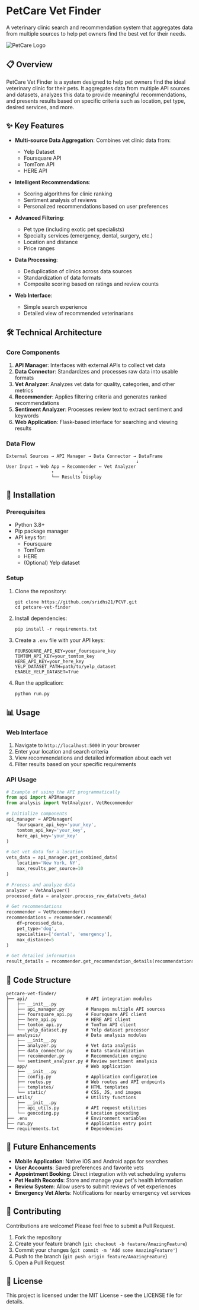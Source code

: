 # PetCare Vet Finder

A veterinary clinic search and recommendation system that aggregates data from multiple sources to help pet owners find the best vet for their needs.

![PetCare Logo](assets/images/logo.png)

## 📋 Overview

PetCare Vet Finder is a system designed to help pet owners find the ideal veterinary clinic for their pets. It aggregates data from multiple API sources and datasets, analyzes this data to provide meaningful recommendations, and presents results based on specific criteria such as location, pet type, desired services, and more.

## ✨ Key Features

- **Multi-source Data Aggregation**: Combines vet clinic data from:
  - Yelp Dataset
  - Foursquare API
  - TomTom API
  - HERE API
  
- **Intelligent Recommendations**: 
  - Scoring algorithms for clinic ranking
  - Sentiment analysis of reviews
  - Personalized recommendations based on user preferences

- **Advanced Filtering**:
  - Pet type (including exotic pet specialists)
  - Specialty services (emergency, dental, surgery, etc.)
  - Location and distance
  - Price ranges
  
- **Data Processing**:
  - Deduplication of clinics across data sources
  - Standardization of data formats
  - Composite scoring based on ratings and review counts
  
- **Web Interface**:
  - Simple search experience
  - Detailed view of recommended veterinarians

## 🛠️ Technical Architecture

### Core Components

1. **API Manager**: Interfaces with external APIs to collect vet data
2. **Data Connector**: Standardizes and processes raw data into usable formats
3. **Vet Analyzer**: Analyzes vet data for quality, categories, and other metrics
4. **Recommender**: Applies filtering criteria and generates ranked recommendations
5. **Sentiment Analyzer**: Processes review text to extract sentiment and keywords
6. **Web Application**: Flask-based interface for searching and viewing results

### Data Flow

```
External Sources → API Manager → Data Connector → DataFrame
                                                 ↓
User Input → Web App → Recommender ← Vet Analyzer
                 ↑          ↓
                 └── Results Display
```

## 🔧 Installation

### Prerequisites

- Python 3.8+
- Pip package manager
- API keys for:
  - Foursquare
  - TomTom
  - HERE
  - (Optional) Yelp dataset

### Setup

1. Clone the repository:
   ```
   git clone https://github.com/sridhs21/PCVF.git
   cd petcare-vet-finder
   ```

2. Install dependencies:
   ```
   pip install -r requirements.txt
   ```

3. Create a `.env` file with your API keys:
   ```
   FOURSQUARE_API_KEY=your_foursquare_key
   TOMTOM_API_KEY=your_tomtom_key
   HERE_API_KEY=your_here_key
   YELP_DATASET_PATH=path/to/yelp_dataset
   ENABLE_YELP_DATASET=True
   ```

4. Run the application:
   ```
   python run.py
   ```

## 📊 Usage

### Web Interface

1. Navigate to `http://localhost:5000` in your browser
2. Enter your location and search criteria
3. View recommendations and detailed information about each vet
4. Filter results based on your specific requirements

### API Usage

```python
# Example of using the API programmatically
from api import APIManager
from analysis import VetAnalyzer, VetRecommender

# Initialize components
api_manager = APIManager(
    foursquare_api_key='your_key',
    tomtom_api_key='your_key',
    here_api_key='your_key'
)

# Get vet data for a location
vets_data = api_manager.get_combined_data(
    location='New York, NY',
    max_results_per_source=10
)

# Process and analyze data
analyzer = VetAnalyzer()
processed_data = analyzer.process_raw_data(vets_data)

# Get recommendations
recommender = VetRecommender()
recommendations = recommender.recommend(
    df=processed_data,
    pet_type='dog',
    specialties=['dental', 'emergency'],
    max_distance=5
)

# Get detailed information
result_details = recommender.get_recommendation_details(recommendations)
```

## 🧩 Code Structure

```
petcare-vet-finder/
├── api/                      # API integration modules
│   ├── __init__.py
│   ├── api_manager.py        # Manages multiple API sources
│   ├── foursquare_api.py     # Foursquare API client
│   ├── here_api.py           # HERE API client
│   ├── tomtom_api.py         # TomTom API client
│   └── yelp_dataset.py       # Yelp dataset processor
├── analysis/                 # Data analysis modules
│   ├── __init__.py
│   ├── analyzer.py           # Vet data analysis
│   ├── data_connector.py     # Data standardization
│   ├── recommender.py        # Recommendation engine
│   └── sentiment_analyzer.py # Review sentiment analysis
├── app/                      # Web application
│   ├── __init__.py
│   ├── config.py             # Application configuration
│   ├── routes.py             # Web routes and API endpoints
│   ├── templates/            # HTML templates
│   └── static/               # CSS, JS, and images
├── utils/                    # Utility functions
│   ├── __init__.py
│   ├── api_utils.py          # API request utilities
│   └── geocoding.py          # Location geocoding
├── .env                      # Environment variables
├── run.py                    # Application entry point
└── requirements.txt          # Dependencies
```

## 🚀 Future Enhancements

- **Mobile Application**: Native iOS and Android apps for searches
- **User Accounts**: Saved preferences and favorite vets
- **Appointment Booking**: Direct integration with vet scheduling systems
- **Pet Health Records**: Store and manage your pet's health information
- **Review System**: Allow users to submit reviews of vet experiences
- **Emergency Vet Alerts**: Notifications for nearby emergency vet services

## 📝 Contributing

Contributions are welcome! Please feel free to submit a Pull Request.

1. Fork the repository
2. Create your feature branch (`git checkout -b feature/AmazingFeature`)
3. Commit your changes (`git commit -m 'Add some AmazingFeature'`)
4. Push to the branch (`git push origin feature/AmazingFeature`)
5. Open a Pull Request

## 📄 License

This project is licensed under the MIT License - see the LICENSE file for details.